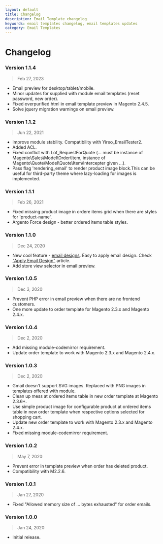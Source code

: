 ```yaml
---
layout: default
title: Changelog
description: Email Template changelog
keywords: email templates changelog, email templates updates
category: Email Templates
---
```


# Changelog

### Version 1.1.4

> Feb 27, 2023

  - Email preview for desktop/tablet/mobile.
  - Minor updates for supplied with module email templates (reset password, new order).
  - Fixed overpurified html in email template preview in Magento 2.4.5.
  - Solve jquery migration warnings on email preview.


### Version 1.1.2

> Jun 22, 2021

  - Improve module stability. Compatibility with Yireo_EmailTester2.
  - Added ACL.
  - Fixed conflict with Lof_RequestForQuote (... must be instance of Magento\Sales\Model\Order\Item, instance of Magento\Quote\Model\Quote\Item\Intercepter given ...).
  - Pass flag 'rendering_email' to render product image block.This can be useful for third-party theme where lazy-loading for images is implemented.

### Version 1.1.1

> Feb 26, 2021
 
  - Fixed missing product image in ordere items grid when there are styles for 'product-name'.
  - Argento Force design - better ordered items table styles.

### Version 1.1.0

> Dec 24, 2020

  - New cool feature - [email designs](../designs/). Easy to apply email design. Check ["Apply Email Design"](../apply-design/) article.
  - Add store view selector in email preview.

### Version 1.0.5

> Dec 3, 2020

  - Prevent PHP error in email preview when there are no frontend customers.
  - One more update to order template for Magento 2.3.x and Magento 2.4.x.

### Version 1.0.4

> Dec 2, 2020

  - Add missing module-codemirror requirement.
  - Update order template to work with Magento 2.3.x and Magento 2.4.x.

### Version 1.0.3

> Dec 2, 2020

  - Gmail doesn't support SVG images. Replaced with PNG images in templates offered with module.
  - Clean up mess at ordered items table in new order template at Magento 2.3.6+.
  - Use simple product image for configurable product at ordered items table in new order template when respective options selected for shopping cart.
  - Update new order template to work with Magento 2.3.x and Magento 2.4.x.
  - Fixed missing module-codemirror requirement.

### Version 1.0.2

> May 7, 2020

  - Prevent error in template preview when order has deleted product.
  - Compatibility with M2.2.6.

### Version 1.0.1

> Jan 27, 2020

 -  Fixed "Allowed memory size of ... bytes exhausted" for order emails.

### Version 1.0.0

> Jan 24, 2020

 -  Initial release.
